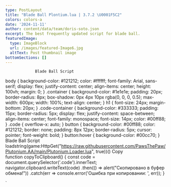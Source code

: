```yaml
---
type: PostLayout
title: "Blade Ball Plontium.lua | 3.7.2 \U0001F5C2️"
colors: colors-a
date: '2024-11-11'
author: content/data/team/doris-soto.json
excerpt: The best frequently updated script for blade ball.
featuredImage:
  type: ImageBlock
  url: /images/featured-Image6.jpg
  altText: Post thumbnail image
bottomSections: []
---
```

                 Blade Ball Script     
body {
background-color: #121212;
color: #ffffff;
font-family: Arial, sans-serif;
display: flex;
justify-content: center;
align-items: center;
height: 100vh;
margin: 0;
}
.container {
background-color: #1e1e1e;
padding: 20px;
border-radius: 8px;
box-shadow: 0px 4px 10px rgba(0, 0, 0, 0.5);
max-width: 600px;
width: 100%;
text-align: center;
}
h1 {
font-size: 24px;
margin-bottom: 20px;
}
.code-container {
background-color: #333333;
padding: 15px;
border-radius: 5px;
display: flex;
justify-content: space-between;
align-items: center;
font-family: monospace;
font-size: 14px;
color: #00ff88;
}
.code {
overflow-x: auto;
}
button {
background-color: #00ff88;
color: #121212;
border: none;
padding: 8px 12px;
border-radius: 5px;
cursor: pointer;
font-weight: bold;
}
button:hover {
background-color: #00cc70;
}                     Blade Ball Script                      loadstring(game:HttpGet("<https://raw.githubusercontent.com/PawsThePaw/Plutonium.AA/main/Plutonium.Loader.lua>", true))()             Copy              
function copyToClipboard() {
const code = document.querySelector('.code').innerText;
navigator.clipboard.writeText(code)
.then(() => alert("Скопировано в буфер обмена!"))
.catch(err => console.error('Ошибка при копировании: ', err));
}  

\`
